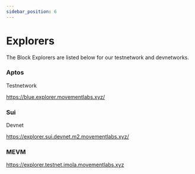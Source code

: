 ```yaml
---
sidebar_position: 6
---
```


# Explorers

The Block Explorers are listed below for our testnetwork and devnetworks. 


### Aptos 

Testnetwork 

https://blue.explorer.movementlabs.xyz/


### Sui

Devnet 

https://explorer.sui.devnet.m2.movementlabs.xyz/



### MEVM 

https://explorer.testnet.imola.movementlabs.xyz



